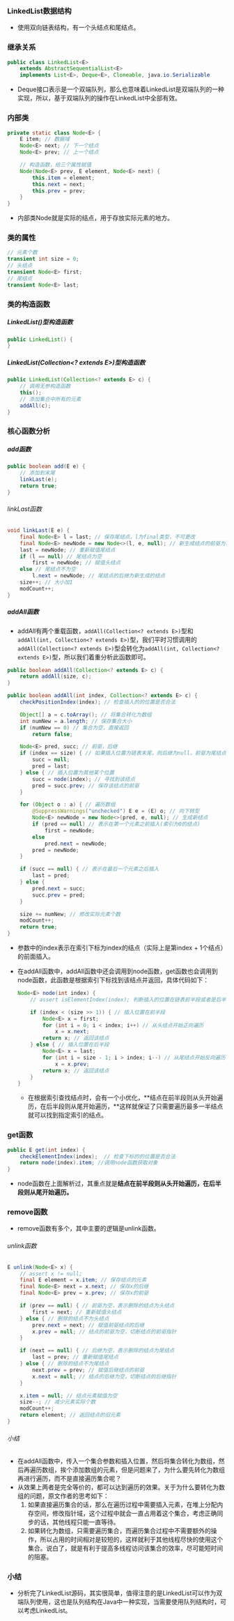 ### LinkedList数据结构

- 使用双向链表结构，有一个头结点和尾结点。

### 继承关系

```Java
public class LinkedList<E>
    extends AbstractSequentialList<E>
    implements List<E>, Deque<E>, Cloneable, java.io.Serializable
```

- Deque接口表示是一个双端队列，那么也意味着LinkedList是双端队列的一种实现，所以，基于双端队列的操作在LinkedList中全部有效。

### 内部类

```Java
private static class Node<E> {
    E item; // 数据域
    Node<E> next; // 下一个结点
    Node<E> prev; // 上一个结点

  	// 构造函数，给三个属性赋值
    Node(Node<E> prev, E element, Node<E> next) {
        this.item = element;
        this.next = next;
        this.prev = prev;
    }
}
```

- 内部类Node就是实际的结点，用于存放实际元素的地方。

### 类的属性

```Java
// 元素个数
transient int size = 0;
// 头结点
transient Node<E> first;
// 尾结点
transient Node<E> last;
```

### 类的构造函数

##### LinkedList()型构造函数

```Java
public LinkedList() {
}
```

##### LinkedList(Collection<? extends E>)型构造函数

```Java
public LinkedList(Collection<? extends E> c) {
  	// 调用无参构造函数
    this();
  	// 添加集合中所有的元素
    addAll(c);
}
```

### 核心函数分析

##### add函数

```Java
public boolean add(E e) {
  	// 添加到末尾
    linkLast(e);
    return true;
}
```

###### linkLast函数

```Java
void linkLast(E e) {
    final Node<E> l = last; // 保存尾结点，l为final类型，不可更改
    final Node<E> newNode = new Node<>(l, e, null); // 新生成结点的前驱为l,后继为null
    last = newNode; // 重新赋值尾结点
    if (l == null) // 尾结点为空
        first = newNode; // 赋值头结点
    else // 尾结点不为空
        l.next = newNode; // 尾结点的后继为新生成的结点
    size++; // 大小加1
    modCount++;
}
```

##### addAll函数

- addAll有两个重载函数，`addAll(Collection<? extends E>)`型和`addAll(int, Collection<? extends E>)`型，我们平时习惯调用的`addAll(Collection<? extends E>)`型会转化为`addAll(int, Collection<? extends E>)`型，所以我们着重分析此函数即可。

```Java
public boolean addAll(Collection<? extends E> c) {
    return addAll(size, c);
}

public boolean addAll(int index, Collection<? extends E> c) {
    checkPositionIndex(index); // 检查插入的的位置是否合法

    Object[] a = c.toArray(); // 将集合转化为数组
    int numNew = a.length; // 保存集合大小
    if (numNew == 0) // 集合为空，直接返回
        return false;

    Node<E> pred, succ; // 前驱，后继
    if (index == size) { // 如果插入位置为链表末尾，则后继为null，前驱为尾结点
        succ = null;
        pred = last;
    } else { // 插入位置为其他某个位置
        succ = node(index); // 寻找到该结点
        pred = succ.prev; // 保存该结点的前驱
    }

    for (Object o : a) { // 遍历数组
        @SuppressWarnings("unchecked") E e = (E) o; // 向下转型
        Node<E> newNode = new Node<>(pred, e, null); // 生成新结点
        if (pred == null) // 表示在第一个元素之前插入(索引为0的结点)
            first = newNode;
        else
            pred.next = newNode;
        pred = newNode;
    }

    if (succ == null) { // 表示在最后一个元素之后插入
        last = pred;
    } else {
        pred.next = succ;
        succ.prev = pred;
    }

    size += numNew; // 修改实际元素个数
    modCount++;
    return true;
}
```

- 参数中的index表示在索引下标为index的结点（实际上是第index + 1个结点）的前面插入。

- 在addAll函数中，addAll函数中还会调用到node函数，get函数也会调用到node函数，此函数是根据索引下标找到该结点并返回，具体代码如下：

  ```Java
  Node<E> node(int index) {
      // assert isElementIndex(index); 判断插入的位置在链表前半段或者是后半段

      if (index < (size >> 1)) { // 插入位置在前半段
          Node<E> x = first;
          for (int i = 0; i < index; i++) // 从头结点开始正向遍历
              x = x.next;
          return x; // 返回该结点
      } else { // 插入位置在后半段
          Node<E> x = last;
          for (int i = size - 1; i > index; i--) // 从尾结点开始反向遍历
              x = x.prev;
          return x; // 返回该结点
      }
  }
  ```

  - 在根据索引查找结点时，会有一个小优化，**结点在前半段则从头开始遍历，在后半段则从尾开始遍历，**这样就保证了只需要遍历最多一半结点就可以找到指定索引的结点。

### get函数

```Java
public E get(int index) {
    checkElementIndex(index);  // 检查下标的的位置是否合法
    return node(index).item; //调用node函数获取对象
}
```

- node函数在上面解析过，其重点就是**结点在前半段则从头开始遍历，在后半段则从尾开始遍历。**

### remove函数

- remove函数有多个，其中主要的逻辑是unlink函数。

###### unlink函数

```Java
E unlink(Node<E> x) {
    // assert x != null;
    final E element = x.item; // 保存结点的元素
    final Node<E> next = x.next; // 保存x的后继
    final Node<E> prev = x.prev; // 保存x的前驱

    if (prev == null) { // 前驱为空，表示删除的结点为头结点
        first = next; // 重新赋值头结点
    } else { // 删除的结点不为头结点
        prev.next = next; // 赋值前驱结点的后继
        x.prev = null; // 结点的前驱为空，切断结点的前驱指针
    }

    if (next == null) { // 后继为空，表示删除的结点为尾结点
        last = prev; // 重新赋值尾结点
    } else { // 删除的结点不为尾结点
        next.prev = prev; // 赋值后继结点的前驱
        x.next = null; // 结点的后继为空，切断结点的后继指针
    }

    x.item = null; // 结点元素赋值为空
    size--; // 减少元素实际个数
    modCount++;
    return element; // 返回结点的旧元素
}
```

######  小结

- 在addAll函数中，传入一个集合参数和插入位置，然后将集合转化为数组，然后再遍历数组，挨个添加数组的元素，但是问题来了，为什么要先转化为数组再进行遍历，而不是直接遍历集合呢？
- 从效果上两者是完全等价的，都可以达到遍历的效果。关于为什么要转化为数组的问题，原文作者的思考如下：
  1. 如果直接遍历集合的话，那么在遍历过程中需要插入元素，在堆上分配内存空间，修改指针域，这个过程中就会一直占用着这个集合，考虑正确同步的话，其他线程只能一直等待。
  2. 如果转化为数组，只需要遍历集合，而遍历集合过程中不需要额外的操作，所以占用的时间相对是较短的，这样就利于其他线程尽快的使用这个集合。说白了，就是有利于提高多线程访问该集合的效率，尽可能短时间的阻塞。

### 小结

- 分析完了LinkedList源码，其实很简单，值得注意的是LinkedList可以作为双端队列使用，这也是队列结构在Java中一种实现，当需要使用队列结构时，可以考虑LinkedList。